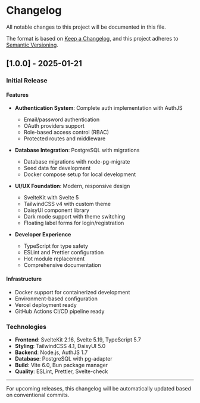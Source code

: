 # Changelog

All notable changes to this project will be documented in this file.

The format is based on [Keep a Changelog](https://keepachangelog.com/en/1.0.0/),
and this project adheres to [Semantic Versioning](https://semver.org/spec/v2.0.0.html).

## [1.0.0] - 2025-01-21

### Initial Release

#### Features
- **Authentication System**: Complete auth implementation with AuthJS
  - Email/password authentication
  - OAuth providers support
  - Role-based access control (RBAC)
  - Protected routes and middleware

- **Database Integration**: PostgreSQL with migrations
  - Database migrations with node-pg-migrate
  - Seed data for development
  - Docker compose setup for local development

- **UI/UX Foundation**: Modern, responsive design
  - SvelteKit with Svelte 5
  - TailwindCSS v4 with custom theme
  - DaisyUI component library
  - Dark mode support with theme switching
  - Floating label forms for login/registration

- **Developer Experience**
  - TypeScript for type safety
  - ESLint and Prettier configuration
  - Hot module replacement
  - Comprehensive documentation

#### Infrastructure
- Docker support for containerized development
- Environment-based configuration
- Vercel deployment ready
- GitHub Actions CI/CD pipeline ready

### Technologies
- **Frontend**: SvelteKit 2.16, Svelte 5.19, TypeScript 5.7
- **Styling**: TailwindCSS 4.1, DaisyUI 5.0
- **Backend**: Node.js, AuthJS 1.7
- **Database**: PostgreSQL with pg-adapter
- **Build**: Vite 6.0, Bun package manager
- **Quality**: ESLint, Prettier, Svelte-check

---

For upcoming releases, this changelog will be automatically updated based on conventional commits.